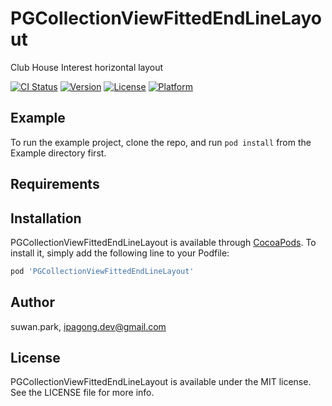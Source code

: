 # PGCollectionViewFittedEndLineLayout

Club House Interest horizontal layout

[![CI Status](https://img.shields.io/travis/ipagong/PGCollectionViewFittedEndLineLayout.svg?style=flat)](https://travis-ci.org/ipagong/PGCollectionViewFittedEndLineLayout)
[![Version](https://img.shields.io/cocoapods/v/PGCollectionViewFittedEndLineLayout.svg?style=flat)](https://cocoapods.org/pods/PGCollectionViewFittedEndLineLayout)
[![License](https://img.shields.io/cocoapods/l/PGCollectionViewFittedEndLineLayout.svg?style=flat)](https://cocoapods.org/pods/PGCollectionViewFittedEndLineLayout)
[![Platform](https://img.shields.io/cocoapods/p/PGCollectionViewFittedEndLineLayout.svg?style=flat)](https://cocoapods.org/pods/PGCollectionViewFittedEndLineLayout)

## Example

To run the example project, clone the repo, and run `pod install` from the Example directory first.

## Requirements

## Installation

PGCollectionViewFittedEndLineLayout is available through [CocoaPods](https://cocoapods.org). To install
it, simply add the following line to your Podfile:

```ruby
pod 'PGCollectionViewFittedEndLineLayout'
```

## Author

suwan.park, ipagong.dev@gmail.com

## License

PGCollectionViewFittedEndLineLayout is available under the MIT license. See the LICENSE file for more info.
